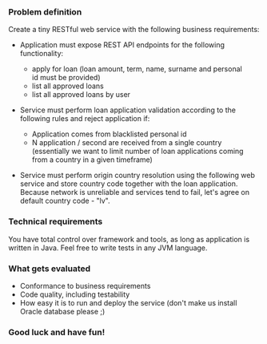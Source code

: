### Problem definition
Create a tiny RESTful web service with the following business requirements:
* Application must expose REST API endpoints for the following
functionality:
  * apply for loan (loan amount, term, name, surname and personal id must be provided)
  * list all approved loans
  * list all approved loans by user
* Service must perform loan application validation according to the following rules and reject application if:
  * Application comes from blacklisted personal id
  * N application / second are received from a single country (essentially we want to limit number of loan applications coming from a country in a given timeframe)

* Service must perform origin country resolution using the following web service and store country code together with the loan application. Because network is unreliable and services tend to fail, let&#39;s agree on default country code - &quot;lv&quot;.
### Technical requirements
You have total control over framework and tools, as long as application is written in Java. Feel free to write tests in any JVM language.
### What gets evaluated
* Conformance to business requirements
* Code quality, including testability
* How easy it is to run and deploy the service (don&#39;t make us install Oracle database please ;)

### Good luck and have fun!
